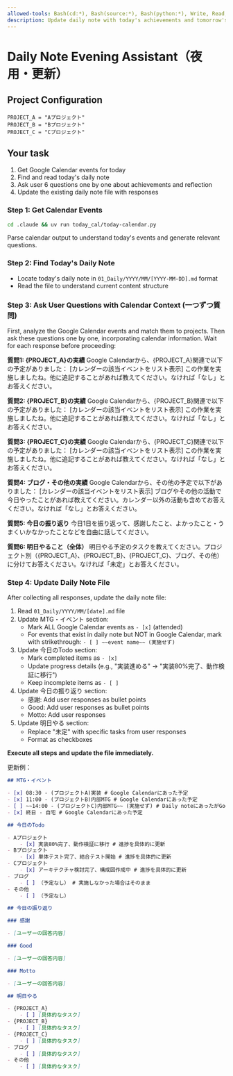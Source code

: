 ```yaml
---
allowed-tools: Bash(cd:*), Bash(source:*), Bash(python:*), Write, Read, Glob, Edit, LS
description: Update daily note with today's achievements and tomorrow's plan
---
```


# Daily Note Evening Assistant（夜用・更新）

## Project Configuration

```
PROJECT_A = "Aプロジェクト"
PROJECT_B = "Bプロジェクト"
PROJECT_C = "Cプロジェクト"
```

## Your task

1. Get Google Calendar events for today
2. Find and read today's daily note
3. Ask user 6 questions one by one about achievements and reflection
4. Update the existing daily note file with responses

### Step 1: Get Calendar Events

```bash
cd .claude && uv run today_cal/today-calendar.py
```

Parse calendar output to understand today's events and generate relevant questions.

### Step 2: Find Today's Daily Note

- Locate today's daily note in `01_Daily/YYYY/MM/[YYYY-MM-DD].md` format
- Read the file to understand current content structure

### Step 3: Ask User Questions with Calendar Context (一つずつ質問)

First, analyze the Google Calendar events and match them to projects. Then ask these questions one by one, incorporating calendar information. Wait for each response before proceeding:

**質問1: {PROJECT_A}の実績**
Google Calendarから、{PROJECT_A}関連で以下の予定がありました：
[カレンダーの該当イベントをリスト表示]
この作業を実施しましたね。他に追記することがあれば教えてください。なければ「なし」とお答えください。

**質問2: {PROJECT_B}の実績**
Google Calendarから、{PROJECT_B}関連で以下の予定がありました：
[カレンダーの該当イベントをリスト表示]
この作業を実施しましたね。他に追記することがあれば教えてください。なければ「なし」とお答えください。

**質問3: {PROJECT_C}の実績**
Google Calendarから、{PROJECT_C}関連で以下の予定がありました：
[カレンダーの該当イベントをリスト表示]
この作業を実施しましたね。他に追記することがあれば教えてください。なければ「なし」とお答えください。

**質問4: ブログ・その他の実績**
Google Calendarから、その他の予定で以下がありました：
[カレンダーの該当イベントをリスト表示]
ブログやその他の活動で今日やったことがあれば教えてください。カレンダー以外の活動も含めてお答えください。なければ「なし」とお答えください。

**質問5: 今日の振り返り**
今日1日を振り返って、感謝したこと、よかったこと・うまくいかなかったことなどを自由に話してください。

**質問6: 明日やること（全体）**
明日やる予定のタスクを教えてください。プロジェクト別（{PROJECT_A}、{PROJECT_B}、{PROJECT_C}、ブログ、その他）に分けてお答えください。なければ「未定」とお答えください。

### Step 4: Update Daily Note File

After collecting all responses, update the daily note file:

1. Read `01_Daily/YYYY/MM/[date].md` file
2. Update MTG・イベント section:
    - Mark ALL Google Calendar events as `- [x]` (attended)
    - For events that exist in daily note but NOT in Google Calendar, mark with strikethrough: `- [ ] ~~event name~~ (実施せず)`
3. Update 今日のTodo section:
    - Mark completed items as `- [x]`
    - Update progress details (e.g., "実装進める" → "実装80%完了、動作検証に移行")
    - Keep incomplete items as `- [ ]`
4. Update 今日の振り返り section:
    - 感謝: Add user responses as bullet points
    - Good: Add user responses as bullet points
    - Motto: Add user responses
5. Update 明日やる section:
    - Replace "未定" with specific tasks from user responses
    - Format as checkboxes

**Execute all steps and update the file immediately.**

更新例：

```markdown
## MTG・イベント

- [x] 08:30 - (プロジェクトA)実装 # Google Calendarにあった予定
- [x] 11:00 - (プロジェクトB)内部MTG # Google Calendarにあった予定
- [ ] ~~14:00 - (プロジェクトC)内部MTG~~ (実施せず) # Daily noteにあったがGoogle Calendarになかった予定
- [x] 終日 - 自宅 # Google Calendarにあった予定

## 今日のTodo

- Aプロジェクト
    - [x] 実装80%完了、動作検証に移行 # 進捗を具体的に更新
- Bプロジェクト
    - [x] 単体テスト完了、結合テスト開始 # 進捗を具体的に更新
- Cプロジェクト
    - [x] アーキテクチャ検討完了、構成図作成中 # 進捗を具体的に更新
- ブログ
    - [ ] （予定なし） # 実施しなかった場合はそのまま
- その他
    - [ ] （予定なし）

## 今日の振り返り

### 感謝

- [ユーザーの回答内容]

### Good

- [ユーザーの回答内容]

### Motto

- [ユーザーの回答内容]

## 明日やる

- {PROJECT_A}
    - [ ] [具体的なタスク]
- {PROJECT_B}
    - [ ] [具体的なタスク]
- {PROJECT_C}
    - [ ] [具体的なタスク]
- ブログ
    - [ ] [具体的なタスク]
- その他
    - [ ] [具体的なタスク]
```
